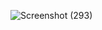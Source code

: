![Screenshot (293)](https://github.com/rohith9347/ph-scale/assets/116178894/b957c8e7-54c1-4e67-9d97-1c8f13b12384)
